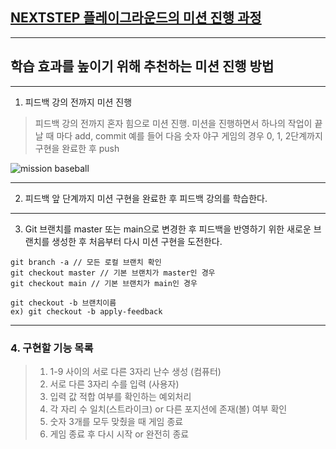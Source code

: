 ## [NEXTSTEP 플레이그라운드의 미션 진행 과정](https://github.com/next-step/nextstep-docs/blob/master/playground/README.md)

---
## 학습 효과를 높이기 위해 추천하는 미션 진행 방법

---
1. 피드백 강의 전까지 미션 진행 
> 피드백 강의 전까지 혼자 힘으로 미션 진행. 미션을 진행하면서 하나의 작업이 끝날 때 마다 add, commit
> 예를 들어 다음 숫자 야구 게임의 경우 0, 1, 2단계까지 구현을 완료한 후 push

![mission baseball](https://raw.githubusercontent.com/next-step/nextstep-docs/master/playground/images/mission_baseball.png)

---
2. 피드백 앞 단계까지 미션 구현을 완료한 후 피드백 강의를 학습한다.

---
3. Git 브랜치를 master 또는 main으로 변경한 후 피드백을 반영하기 위한 새로운 브랜치를 생성한 후 처음부터 다시 미션 구현을 도전한다.

```
git branch -a // 모든 로컬 브랜치 확인
git checkout master // 기본 브랜치가 master인 경우
git checkout main // 기본 브랜치가 main인 경우

git checkout -b 브랜치이름
ex) git checkout -b apply-feedback
```

---
### 4. 구현할 기능 목록   

> 1) 1-9 사이의 서로 다른 3자리 난수 생성 (컴퓨터)
> 2) 서로 다른 3자리 수를 입력 (사용자)
> 3) 입력 값 적합 여부를 확인하는 예외처리
> 4) 각 자리 수 일치(스트라이크) or 다른 포지션에 존재(볼) 여부 확인
> 5) 숫자 3개를 모두 맞췄을 때 게임 종료
> 6) 게임 종료 후 다시 시작 or 완전히 종료 